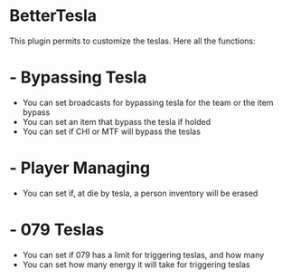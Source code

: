 # BetterTesla
This plugin permits to customize the teslas. Here all the functions:



# - Bypassing Tesla
- You can set broadcasts for bypassing tesla for the team or the item bypass
- You can set an item that bypass the tesla if holded
- You can set if CHI or MTF will bypass the teslas

# - Player Managing
- You can set if, at die by tesla, a person inventory will be erased

# - 079 Teslas 
- You can set if 079 has a limit for triggering teslas, and how many
- You can set how many energy it will take for triggering teslas

